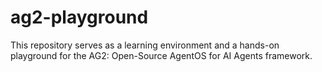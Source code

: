 # ag2-playground
This repository serves as a learning environment and a hands-on playground for the AG2: Open-Source AgentOS for AI Agents framework.
